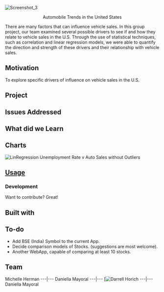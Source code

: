 <!-- ![Screenshot_2](https://user-images.githubusercontent.com/82190357/129462799-cb91fd97-74f9-44b3-b877-fc0c8c571d8a.png) -->

<!-- <p align="center"> -->
![Screenshot_3](https://user-images.githubusercontent.com/82190357/129462837-22a95939-be73-486a-94f2-d89e883e4248.png)
<!-- </p> -->


<!-- 
<p align="center">
[Screenshot_3](https://user-images.githubusercontent.com/82190357/129462837-22a95939-be73-486a-94f2-d89e883e4248.png)<img src="https://user-images.githubusercontent.com/82190357/129462837-22a95939-be73-486a-94f2-d89e883e4248.png" width="800" height="450"> 
</p>


<!-- # WebApp
<table>
<tr>
<td>
  A webapp using Quandl API to display history of stock growth in a given period of time. It helps predict the growth of stocks from the  charts of stock performace in any period of time. It helps to judge stocks, with the principle of momentum investing, which returns 1% per month on average.
</td>
</tr>
</table>
 -->
<p align="center">
Automobile Trends in the United States
  
  
There are many factors that can influence vehicle sales. In this group project, our team examined several possible drivers to see if and how they relate to vehicle sales in the U.S. Through the use of statistical techniques, such as correlation and linear regression models, we were able to quantify the direction and strength of these drivers and their relationship with vehicle sales. 
  </p>

## Motivation
To explore specific drivers of influence on vehicle sales in the U.S. 

## Project


## Issues Addressed

## What did we Learn




<!-- ## Site -->

<!-- ### Landing Page
Currently it is working on all NSE (India) Stocks, BSE (India) Stocks Symbol will be added soon.

![](https://iharsh234.github.io/WebApp/images/demo/web_app_face.JPG)

### Query Filled Form
![](https://iharsh234.github.io/WebApp/images/demo/demo_query.JPG) -->

## Charts
![LinRegression Unemployment Rate v Auto Sales without Outliers](https://user-images.githubusercontent.com/82190357/129462636-4cdb1af0-eba4-4580-a010-7df81443e681.png)



<!-- ## Mobile support
The WebApp is compatible with devices of all sizes and all OS's, and consistent improvements are being made.

![](https://iharsh234.github.io/WebApp/images/demo/mobile.png) -->




## [Usage](https://iharsh234.github.io/WebApp/) 

### Development
Want to contribute? Great!

<!-- To fix a bug or enhance an existing module, follow these steps:

- Fork the repo
- Create a new branch (`git checkout -b improve-feature`)
- Make the appropriate changes in the files
- Add changes to reflect the changes made
- Commit your changes (`git commit -am 'Improve feature'`)
- Push to the branch (`git push origin improve-feature`)
- Create a Pull Request 

### Bug / Feature Request

If you find a bug (the website couldn't handle the query and / or gave undesired results), kindly open an issue [here](https://github.com/iharsh234/WebApp/issues/new) by including your search query and the expected result.

If you'd like to request a new function, feel free to do so by opening an issue [here](https://github.com/iharsh234/WebApp/issues/new). Please include sample queries and their corresponding results. -->


## Built with 

<!-- - [jQuery - Ajax](http://www.w3schools.com/jquery/jquery_ref_ajax.asp) - jQuery simplifies HTML document traversing, event handling, animating, and Ajax interactions for rapid web development.
- [Google Chart API](https://developers.google.com/chart/interactive/docs/quick_start) - Free , Rich Gallery , Customizable and Cross-browser compatible.
- [Bootstrap](http://getbootstrap.com/) - Extensive list of components and  Bundled Javascript plugins. -->


## To-do
- Add BSE (India) Symbol to the current App.
- Decide comparison models of Stocks. (suggestions are most welcome).
- Another WebApp, capable of comparing at least 10 stocks.

## Team
Michelle Herman
---|---
Daniella Mayoral
---|---
[![Darrell Horich](https://github.com/D11eleven)
---|---
Daniella Mayoral


<!-- [![Darrell Horich](https://github.com/D11eleven)  | [![Quandl.com](https://github.com/iharsh234/WebApp/blob/master/images/quandl.jpg)](https://www.quandl.com/)
---|---
[Harsh Vijay ](https://github.com/iharsh234) |[Quandl](https://www.quandl.com) -->

<!-- ## [License](https://github.com/iharsh234/WebApp/blob/master/LICENSE.md)

MIT © [Harsh Vijay ](https://github.com/iharsh234) -->



